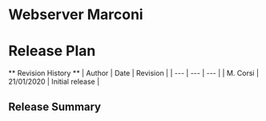 # Webserver Marconi
# Release Plan
** Revision History **
| Author | Date | Revision |
| --- | --- | --- |
| M. Corsi | 21/01/2020 | Initial release |

## Release Summary
